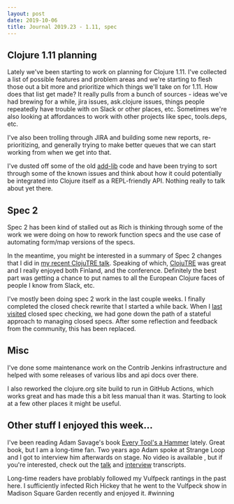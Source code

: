 ```yaml
---
layout: post
date: 2019-10-06
title: Journal 2019.23 - 1.11, spec
---
```


## Clojure 1.11 planning

Lately we've been starting to work on planning for Clojure 1.11. I've collected a list of possible features and problem areas and we're starting to flesh those out a bit more and prioritize which things we'll take on for 1.11. How does that list get made? It really pulls from a bunch of sources - ideas we've had brewing for a while, jira issues, ask.clojure issues, things people repeatedly have trouble with on Slack or other places, etc. Sometimes we're also looking at affordances to work with other projects like spec, tools.deps, etc.

I've also been trolling through JIRA and building some new reports, re-prioritizing, and generally trying to make better queues that we can start working from when we get into that.

I've dusted off some of the old [add-lib](http://insideclojure.org/2018/05/04/add-lib/) code and have been trying to sort through some of the known issues and think about how it could potentially be integrated into Clojure itself as a REPL-friendly API. Nothing really to talk about yet there.

## Spec 2

Spec 2 has been kind of stalled out as Rich is thinking through some of the work we were doing on how to rework function specs and the use case of automating form/map versions of the specs.

In the meantime, you might be interested in a summary of Spec 2 changes that I did in [my recent ClojuTRE talk](https://www.youtube.com/watch?v=KeZNRypKVa4). Speaking of which, [ClojuTRE](https://clojutre.org/2019/) was great and I really enjoyed both Finland, and the conference. Definitely the best part was getting a chance to put names to all the European Clojure faces of people I know from Slack, etc.

I've mostly been doing spec 2 work in the last couple weeks. I finally completed the closed check rewrite that I started a while back. When I [last visited](http://insideclojure.org/2019/04/19/journal/) closed spec checking, we had gone down the path of a stateful approach to managing closed specs. After some reflection and feedback from the community, this has been replaced.

## Misc

I've done some maintenance work on the Contrib Jenkins infrastructure and helped with some releases of various libs and api docs over there.

I also reworked the clojure.org site build to run in GitHub Actions, which works great and has made this a bit less manual than it was. Starting to look at a few other places it might be useful.

## Other stuff I enjoyed this week...

I've been reading Adam Savage's book [Every Tool's a Hammer](https://www.amazon.com/Every-Tools-Hammer-Life-What/dp/1982113472) lately. Great book, but I am a long-time fan. Two years ago Adam spoke at Strange Loop and I got to interview him afterwards on stage. No video is available , but if you're interested, check out the [talk](https://thestrangeloop.com/transcript-savage.html) and [interview](https://thestrangeloop.com/interview-savage.html) transcripts.

Long-time readers have problably followed my Vulfpeck rantings in the past here. I sufficiently infected Rich Hickey that he went to the Vulfpeck show in Madison Square Garden recently and enjoyed it. #winning

